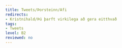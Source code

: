 ```yaml
---
title: Tweets/Þorsteinn/Afi
redirects:
- Kristnihald/Þú þarft virkilega að gera eitthvað
tags:
- Tweets
level: B2
reviewed: no
---
```

<vocabulary>
</vocabulary>
<Tweet
text="Þú þarft virkilega að gera eitthvað í þínum málum ef tíræður afi þinn er bæði massaðri og liðugri heldur en þú."
audio="XbLk.mp3"
id="826462411788005377"
date="1485878968000"
favorites="1"
user_name="Þorsteinn Björnsson"
handle="kristnihald"
user_picture="Tweet-kristnihald-1dgxkmm.jpg"
verified=""
></Tweet>

